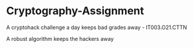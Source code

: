 # Cryptography-Assignment
A cryptohack challenge a day keeps bad grades away - IT003.O21.CTTN

A robust algorithm keeps the hackers away
